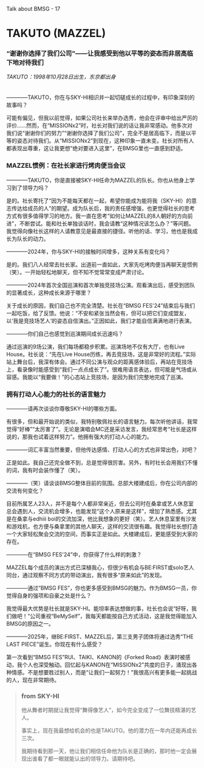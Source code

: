 Talk about BMSG - 17

# TAKUTO (MAZZEL)
### “谢谢你选择了我们公司”——让我感受到他以平等的姿态而非居高临下地对待我们

*TAKUTO：1998年10月28日出生，东京都出身*
<br/><br/><br/>
————TAKUTO，你在与SKY-HI相识并一起切磋成长的过程中，有印象深刻的故事吗？

可能有偏见，但我以前觉得，如果公司社长来举办选秀，他会在评审中给出严厉的评价……然而，在“MISSIONx2”时，社长对我们说的话让我非常感动。他多次对我们说“谢谢你们的努力”“谢谢你选择了我们公司”，完全不是居高临下，而是以平等的姿态对待我们。从“MISSIONx2”到现在，这种印象一直未变。社长对所有人都表现出尊重，这让我更想“绝对要进入这里”，在BMSG里也一直感到舒适。

### MAZZEL惯例：在社长家进行烤肉便当会议

————TAKUTO，你是直接被SKY-HI任命为MAZZEL的队长。你也从他身上学习到了领导力吗？

是的。社长寄托了“因为不能每天都在一起，希望你能成为能将我（SKY-HI）的意志传达给成员的人”的期望。成为队长后，我的责任感增强，也更觉得社长的思考方式有很多值得学习的地方。我一直在思考“如何让MAZZEL的8人朝好的方向前进”，不断尝试。能和社长单独谈话时，我会请教“这种情况该怎么办？”等问题。我觉得向像社长这样的人请教意见是最直接的捷径。听他的话、学习，他也是我成长为队长的动力。

————2024年，你与SKY-HI的接触时间增多，这种关系有变化吗？

是的。我们八人经常去社长家。出道前一直如此，大家先吃烤肉便当再聊天是惯例（笑）。一开始轻松地聊天，但不知不觉常常变成严肃讨论。

————2024年首次全国巡演和首次单独竞技场公演。观看演出后，感受到团队的显著成长，这种成长来源于哪里？

关于成长的原因，我们自己也不完全清楚。社长在“BMSG FES'24”结束后与我们一起吃饭，给了反馈。他说：“不安和紧张当然会有，但可以把它们变成盟友，以‘我是竞技场艺人’的姿态自信演出。”正因如此，我们才能自信满满地进行表演。

————你们自己也感觉到巡演期间成长迅速吗？

通过巡演的9场公演，我们每场都稳步积累。巡演场地不仅有大厅，也有Live House。社长说：“先在Live House历练，再去竞技场，这是非常好的流程。”实际站上舞台后，我深有体会。通过不同公演与观众的距离感体验后，再站在竞技场上，看录像时能感受到“我们一点点成长了”。很难用语言表达，但可能是气场或从容感。我能以“我要做！”的心态站上竞技场，是因为我们完整地完成了巡演。

### 拥有打动人心能力的社长的语言魅力

————请再次谈谈你尊敬SKY-HI的哪些方面。

有很多，但和最开始说的类似，我特别敬佩社长的语言魅力。每次听他讲话，我常觉得“好棒”“太厉害了”。无论是演唱会MC还是采访发言，我经常思考“社长是这样说的，那我也试着这样努力”。他拥有强大的打动人心的能力。

————词汇丰富当然重要，但他传达感情、打动人心的方式也非常出色，对吧？

正是如此。我自己还完全做不到，总是觉得很厉害。另外，有时社长会用我们不懂的词，我有时会装作懂了（笑）。

————（笑）请谈谈BMSG整体目前的氛围。总部大楼建成后，你在公司内部的交流有何变化？

目前所属艺人23人，并不是每个人都非常亲近，但去公司时在桑拿或艺人休息室总会遇到人，交流机会增多，也能发现“这个人原来是这样”，增加了熟悉感。尤其是在桑拿与edhiii boi的交流加深，他比我想象的更好（笑）。艺人休息室里有沙发和游戏机，也方便与桑拿里的其他人聊天，这样的交流很有趣。我觉得社长想打造一个大家轻松聚会交流的空间，而事实正是如此。大楼建成后，更能感受到大家的存在。

————在“BMSG FES'24”中，你获得了什么样的刺激？

MAZZEL每个成员的演出方式已深植我心，但很少有机会与BE:FIRST或solo艺人同台，通过观察不同方式的带动演出，我有很多“原来如此”的发现。

————通过“BMSG FES”，你也更多感受到BMSG的魅力。作为BMSG一员，你觉得自身的强项和自豪之处是什么？

我觉得最大优势是社长就是SKY-HI。能坦率表达想做的事，社长也会说“好呀，我们做吧！”公司重视“BeMySelf”，我每天都能按自己方式活动，这是我觉得能加入BMSG的原因之一。

————2025年，继BE:FIRST、MAZZEL后，第三支男子团体将通过选秀“THE LAST PIECE”诞生。你现在有什么感受？

第一次看到“BMSG FES”RUI、TAIKI、KANON的《Forked Road》表演时被感动，我个人也深受触动。回忆起与KANON在“MISSIONx2”共度的日子，涌现出各种情感。不是想要胜过别人，而是“让我们一起努力！”我很高兴有更多能一起挑战的人，现在非常期待。

> ### from SKY-HI
> 
> 他从舞者时期就让我觉得“舞得像艺人”，如今完全变成了一位舞技精湛的艺人。
> 
> 事实上，现在我最想给机会的也是TAKUTO。他的潜力在一年内还能再成长三次。
> 
> 我期待看到那一天，他让我们相信任命他为队长是正确的，那时他一定会展现出谁看了都一眼就能认出的领导力。请期待吧。
